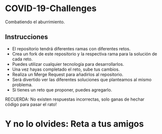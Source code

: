 # COVID-19-Challenges
Combatiendo el aburrimiento.

## Instrucciones
 - El repositorio tendrá diferentes ramas con diferentes retos.
 - Crea un fork de este repositorio y la respectiva rama para la solución de cada reto.
 - Puedes utilizar cualquier tecnología para desarrollarlos.
 - Una vez hayas completado el reto, sube tus cambios.
 - Realiza un Merge Request para añadirlos al repositorio.
 - Será divertido ver las diferentes soluciones que planteamos al mismo problema.
 - Si tienes un reto que proponer, puedes agregarlo.

 RECUERDA: No existen respuestas incorrectas, solo ganas de hechar código para pasar el rato!

 # Y no lo olvides: Reta a tus amigos
